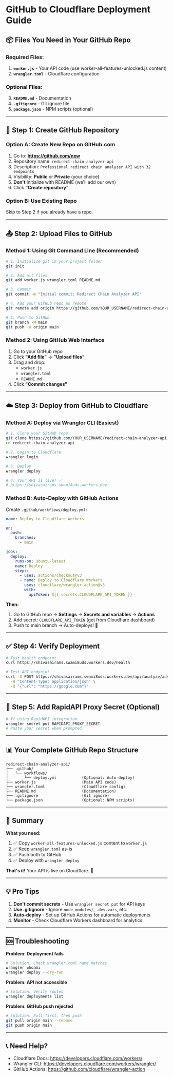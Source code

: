 # GitHub to Cloudflare Deployment Guide

## 📦 Files You Need in Your GitHub Repo

### **Required Files:**

1. **`worker.js`** - Your API code (use worker-all-features-unlocked.js content)
2. **`wrangler.toml`** - Cloudflare configuration

### **Optional Files:**

3. **`README.md`** - Documentation
4. **`.gitignore`** - Git ignore file
5. **`package.json`** - NPM scripts (optional)

---

## 🔧 Step 1: Create GitHub Repository

### Option A: Create New Repo on GitHub.com

1. Go to: **https://github.com/new**
2. Repository name: `redirect-chain-analyzer-api`
3. Description: `Professional redirect chain analyzer API with 32 endpoints`
4. Visibility: **Public** or **Private** (your choice)
5. **Don't** initialize with README (we'll add our own)
6. Click **"Create repository"**

### Option B: Use Existing Repo

Skip to Step 2 if you already have a repo.

---

## 📤 Step 2: Upload Files to GitHub

### Method 1: Using Git Command Line (Recommended)

```bash
# 1. Initialize git in your project folder
git init

# 2. Add all files
git add worker.js wrangler.toml README.md

# 3. Commit
git commit -m "Initial commit: Redirect Chain Analyzer API"

# 4. Add your GitHub repo as remote
git remote add origin https://github.com/YOUR_USERNAME/redirect-chain-analyzer-api.git

# 5. Push to GitHub
git branch -M main
git push -u origin main
```

### Method 2: Using GitHub Web Interface

1. Go to your GitHub repo
2. Click **"Add file"** → **"Upload files"**
3. Drag and drop:
   - `worker.js`
   - `wrangler.toml`
   - `README.md`
4. Click **"Commit changes"**

---

## ☁️ Step 3: Deploy from GitHub to Cloudflare

### Method A: Deploy via Wrangler CLI (Easiest)

```bash
# 1. Clone your GitHub repo
git clone https://github.com/YOUR_USERNAME/redirect-chain-analyzer-api.git
cd redirect-chain-analyzer-api

# 2. Login to Cloudflare
wrangler login

# 3. Deploy
wrangler deploy

# 4. Your API is live! ✅
# https://shivasairams.swami8uds.workers.dev
```

### Method B: Auto-Deploy with GitHub Actions

Create `.github/workflows/deploy.yml`:

```yaml
name: Deploy to Cloudflare Workers

on:
  push:
    branches:
      - main

jobs:
  deploy:
    runs-on: ubuntu-latest
    name: Deploy
    steps:
      - uses: actions/checkout@v3
      - name: Deploy to Cloudflare Workers
        uses: cloudflare/wrangler-action@v3
        with:
          apiToken: ${{ secrets.CLOUDFLARE_API_TOKEN }}
```

**Then:**
1. Go to GitHub repo → **Settings** → **Secrets and variables** → **Actions**
2. Add secret: `CLOUDFLARE_API_TOKEN` (get from Cloudflare dashboard)
3. Push to main branch → Auto-deploys! 🚀

---

## ✅ Step 4: Verify Deployment

```bash
# Test health endpoint
curl https://shivasairams.swami8uds.workers.dev/health

# Test API endpoint
curl -X POST https://shivasairams.swami8uds.workers.dev/api/analyze/advanced \
  -H "Content-Type: application/json" \
  -d '{"url": "https://google.com"}'
```

---

## 🔑 Step 5: Add RapidAPI Proxy Secret (Optional)

```bash
# If using RapidAPI integration
wrangler secret put RAPIDAPI_PROXY_SECRET
# Paste your secret when prompted
```

---

## 📊 Your Complete GitHub Repo Structure

```
redirect-chain-analyzer-api/
├── .github/
│   └── workflows/
│       └── deploy.yml           (Optional: Auto-deploy)
├── worker.js                    (Main API code)
├── wrangler.toml                (Cloudflare config)
├── README.md                    (Documentation)
├── .gitignore                   (Git ignore)
└── package.json                 (Optional: NPM scripts)
```

---

## 🎯 Summary

**What you need:**
1. ✅ Copy `worker-all-features-unlocked.js` content to `worker.js`
2. ✅ Keep `wrangler.toml` as-is
3. ✅ Push both to GitHub
4. ✅ Deploy with `wrangler deploy`

**That's it!** Your API is live on Cloudflare. 🚀

---

## 💡 Pro Tips

1. **Don't commit secrets** - Use `wrangler secret put` for API keys
2. **Use .gitignore** - Ignore `node_modules/`, `.dev.vars`, etc.
3. **Auto-deploy** - Set up GitHub Actions for automatic deployments
4. **Monitor** - Check Cloudflare Workers dashboard for analytics

---

## 🆘 Troubleshooting

**Problem: Deployment fails**
```bash
# Solution: Check wrangler.toml name matches
wrangler whoami
wrangler deploy --dry-run
```

**Problem: API not accessible**
```bash
# Solution: Verify routes
wrangler deployments list
```

**Problem: GitHub push rejected**
```bash
# Solution: Pull first, then push
git pull origin main --rebase
git push origin main
```

---

## 📞 Need Help?

- Cloudflare Docs: https://developers.cloudflare.com/workers/
- Wrangler CLI: https://developers.cloudflare.com/workers/wrangler/
- GitHub Actions: https://github.com/cloudflare/wrangler-action
